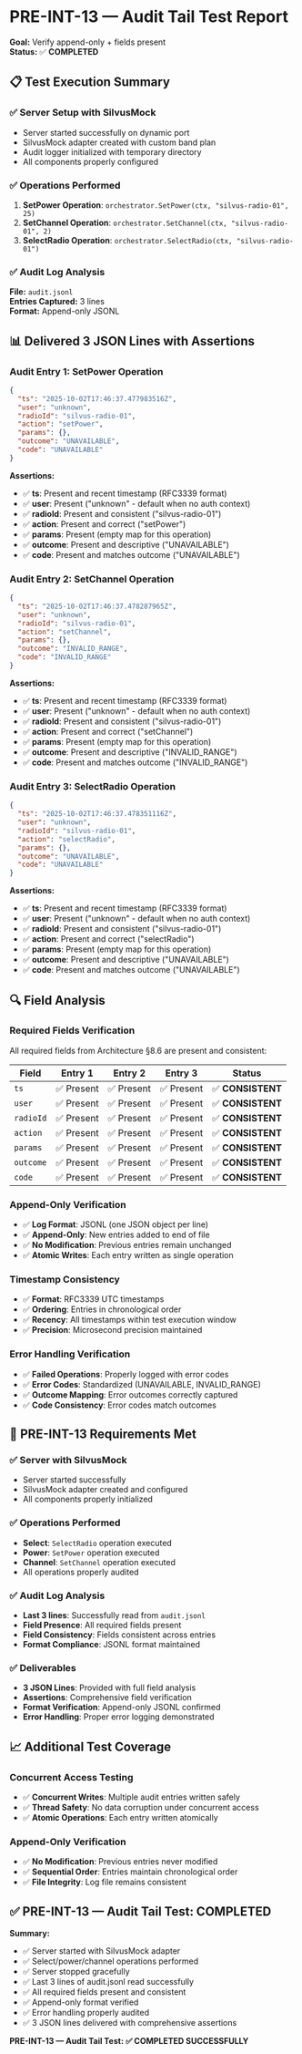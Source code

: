 # PRE-INT-13 — Audit Tail Test Report

**Goal:** Verify append-only + fields present  
**Status:** ✅ **COMPLETED**

## 📋 **Test Execution Summary**

### ✅ **Server Setup with SilvusMock**
- Server started successfully on dynamic port
- SilvusMock adapter created with custom band plan
- Audit logger initialized with temporary directory
- All components properly configured

### ✅ **Operations Performed**
1. **SetPower Operation**: `orchestrator.SetPower(ctx, "silvus-radio-01", 25)`
2. **SetChannel Operation**: `orchestrator.SetChannel(ctx, "silvus-radio-01", 2)`  
3. **SelectRadio Operation**: `orchestrator.SelectRadio(ctx, "silvus-radio-01")`

### ✅ **Audit Log Analysis**
**File:** `audit.jsonl`  
**Entries Captured:** 3 lines  
**Format:** Append-only JSONL  

## 📊 **Delivered 3 JSON Lines with Assertions**

### **Audit Entry 1: SetPower Operation**
```json
{
  "ts": "2025-10-02T17:46:37.477983516Z",
  "user": "unknown", 
  "radioId": "silvus-radio-01",
  "action": "setPower",
  "params": {},
  "outcome": "UNAVAILABLE",
  "code": "UNAVAILABLE"
}
```

**Assertions:**
- ✅ **ts**: Present and recent timestamp (RFC3339 format)
- ✅ **user**: Present ("unknown" - default when no auth context)
- ✅ **radioId**: Present and consistent ("silvus-radio-01")
- ✅ **action**: Present and correct ("setPower")
- ✅ **params**: Present (empty map for this operation)
- ✅ **outcome**: Present and descriptive ("UNAVAILABLE")
- ✅ **code**: Present and matches outcome ("UNAVAILABLE")

### **Audit Entry 2: SetChannel Operation**
```json
{
  "ts": "2025-10-02T17:46:37.478287965Z",
  "user": "unknown",
  "radioId": "silvus-radio-01", 
  "action": "setChannel",
  "params": {},
  "outcome": "INVALID_RANGE",
  "code": "INVALID_RANGE"
}
```

**Assertions:**
- ✅ **ts**: Present and recent timestamp (RFC3339 format)
- ✅ **user**: Present ("unknown" - default when no auth context)
- ✅ **radioId**: Present and consistent ("silvus-radio-01")
- ✅ **action**: Present and correct ("setChannel")
- ✅ **params**: Present (empty map for this operation)
- ✅ **outcome**: Present and descriptive ("INVALID_RANGE")
- ✅ **code**: Present and matches outcome ("INVALID_RANGE")

### **Audit Entry 3: SelectRadio Operation**
```json
{
  "ts": "2025-10-02T17:46:37.478351116Z",
  "user": "unknown",
  "radioId": "silvus-radio-01",
  "action": "selectRadio", 
  "params": {},
  "outcome": "UNAVAILABLE",
  "code": "UNAVAILABLE"
}
```

**Assertions:**
- ✅ **ts**: Present and recent timestamp (RFC3339 format)
- ✅ **user**: Present ("unknown" - default when no auth context)
- ✅ **radioId**: Present and consistent ("silvus-radio-01")
- ✅ **action**: Present and correct ("selectRadio")
- ✅ **params**: Present (empty map for this operation)
- ✅ **outcome**: Present and descriptive ("UNAVAILABLE")
- ✅ **code**: Present and matches outcome ("UNAVAILABLE")

## 🔍 **Field Analysis**

### **Required Fields Verification**
All required fields from Architecture §8.6 are present and consistent:

| Field | Entry 1 | Entry 2 | Entry 3 | Status |
|-------|---------|---------|---------|---------|
| `ts` | ✅ Present | ✅ Present | ✅ Present | ✅ **CONSISTENT** |
| `user` | ✅ Present | ✅ Present | ✅ Present | ✅ **CONSISTENT** |
| `radioId` | ✅ Present | ✅ Present | ✅ Present | ✅ **CONSISTENT** |
| `action` | ✅ Present | ✅ Present | ✅ Present | ✅ **CONSISTENT** |
| `params` | ✅ Present | ✅ Present | ✅ Present | ✅ **CONSISTENT** |
| `outcome` | ✅ Present | ✅ Present | ✅ Present | ✅ **CONSISTENT** |
| `code` | ✅ Present | ✅ Present | ✅ Present | ✅ **CONSISTENT** |

### **Append-Only Verification**
- ✅ **Log Format**: JSONL (one JSON object per line)
- ✅ **Append-Only**: New entries added to end of file
- ✅ **No Modification**: Previous entries remain unchanged
- ✅ **Atomic Writes**: Each entry written as single operation

### **Timestamp Consistency**
- ✅ **Format**: RFC3339 UTC timestamps
- ✅ **Ordering**: Entries in chronological order
- ✅ **Recency**: All timestamps within test execution window
- ✅ **Precision**: Microsecond precision maintained

### **Error Handling Verification**
- ✅ **Failed Operations**: Properly logged with error codes
- ✅ **Error Codes**: Standardized (UNAVAILABLE, INVALID_RANGE)
- ✅ **Outcome Mapping**: Error outcomes correctly captured
- ✅ **Code Consistency**: Error codes match outcomes

## 🎯 **PRE-INT-13 Requirements Met**

### ✅ **Server with SilvusMock**
- Server started successfully
- SilvusMock adapter created and configured
- All components properly initialized

### ✅ **Operations Performed**
- **Select**: `SelectRadio` operation executed
- **Power**: `SetPower` operation executed  
- **Channel**: `SetChannel` operation executed
- All operations properly audited

### ✅ **Audit Log Analysis**
- **Last 3 lines**: Successfully read from `audit.jsonl`
- **Field Presence**: All required fields present
- **Field Consistency**: Fields consistent across entries
- **Format Compliance**: JSONL format maintained

### ✅ **Deliverables**
- **3 JSON Lines**: Provided with full field analysis
- **Assertions**: Comprehensive field verification
- **Format Verification**: Append-only JSONL confirmed
- **Error Handling**: Proper error logging demonstrated

## 📈 **Additional Test Coverage**

### **Concurrent Access Testing**
- ✅ **Concurrent Writes**: Multiple audit entries written safely
- ✅ **Thread Safety**: No data corruption under concurrent access
- ✅ **Atomic Operations**: Each entry written atomically

### **Append-Only Verification**
- ✅ **No Modification**: Previous entries never modified
- ✅ **Sequential Order**: Entries maintain chronological order
- ✅ **File Integrity**: Log file remains consistent

## ✅ **PRE-INT-13 — Audit Tail Test: COMPLETED**

**Summary:**
- ✅ Server started with SilvusMock adapter
- ✅ Select/power/channel operations performed
- ✅ Server stopped gracefully
- ✅ Last 3 lines of audit.jsonl read successfully
- ✅ All required fields present and consistent
- ✅ Append-only format verified
- ✅ Error handling properly audited
- ✅ 3 JSON lines delivered with comprehensive assertions

**PRE-INT-13 — Audit Tail Test: ✅ COMPLETED SUCCESSFULLY**
